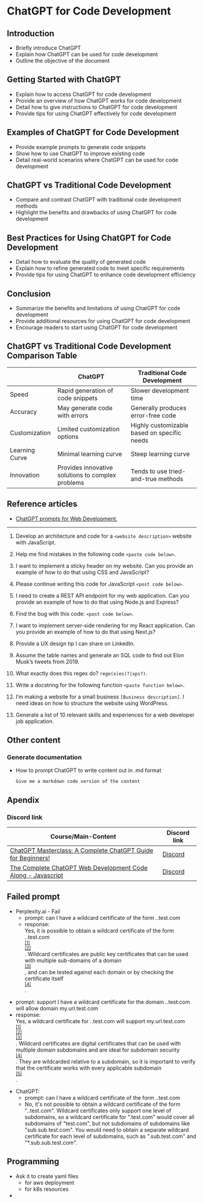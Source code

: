 # ChatGPT for Code Development

## Introduction
- Briefly introduce ChatGPT
- Explain how ChatGPT can be used for code development
- Outline the objective of the document

## Getting Started with ChatGPT
- Explain how to access ChatGPT for code development
- Provide an overview of how ChatGPT works for code development
- Detail how to give instructions to ChatGPT for code development
- Provide tips for using ChatGPT effectively for code development

## Examples of ChatGPT for Code Development
- Provide example prompts to generate code snippets
- Show how to use ChatGPT to improve existing code
- Detail real-world scenarios where ChatGPT can be used for code development

## ChatGPT vs Traditional Code Development
- Compare and contrast ChatGPT with traditional code development methods
- Highlight the benefits and drawbacks of using ChatGPT for code development

## Best Practices for Using ChatGPT for Code Development
- Detail how to evaluate the quality of generated code
- Explain how to refine generated code to meet specific requirements
- Provide tips for using ChatGPT to enhance code development efficiency

## Conclusion
- Summarize the benefits and limitations of using ChatGPT for code development
- Provide additional resources for using ChatGPT for code development
- Encourage readers to start using ChatGPT for code development

## ChatGPT vs Traditional Code Development Comparison Table

|   | ChatGPT | Traditional Code Development |
|---|---------|------------------------------|
| Speed | Rapid generation of code snippets | Slower development time |
| Accuracy | May generate code with errors | Generally produces error-free code |
| Customization | Limited customization options | Highly customizable based on specific needs |
| Learning Curve | Minimal learning curve | Steep learning curve |
| Innovation | Provides innovative solutions to complex problems | Tends to use tried-and-true methods |

## Reference articles

* [ChatGPT prompts for Web Development.](https://writesonic.com/blog/chatgpt-prompts/#chatgpt-prompts-for-web-development)
---

1. Develop an architecture and code for a `<website description>` website with JavaScript.

2. Help me find mistakes in the following code `<paste code below>`.

3. I want to implement a sticky header on my website. Can you provide an example of how to do that using CSS and JavaScript?

4. Please continue writing this code for JavaScript `<post code below>`.

5. I need to create a REST API endpoint for my web application. Can you provide an example of how to do that using Node.js and Express?

6. Find the bug with this code: `<post code below>`.

7. I want to implement server-side rendering for my React application. Can you provide an example of how to do that using Next.js?

8. Provide a UX design tip I can share on LinkedIn.

9. Assume the table names and generate an SQL code to find out Elon Musk’s tweets from 2019.

10. What exactly does this regex do? `rege(x(es)?|xps?)`.

11. Write a docstring for the following function `<paste function below>`.

12. I’m making a website for a small business `[Business description]`. I need ideas on how to structure the website using WordPress.

13. Generate a list of 10 relevant skills and experiences for a web developer job application.


## Other content

### Generate documentation
* How to prompt ChatGPT to write content out in .md format

  ```
  Give me a markdown code version of the content
  ```
  
## Apendix

### Discord link
Course/Main-Content|Discord link
---|---
[ChatGPT Masterclass: A Complete ChatGPT Guide for Beginners!](https://delldigital.udemy.com/course/chatgpt-masterclass-a-complete-chatgpt-guide-for-beginners)|[Discord](https://discord.gg/xAUFekWGgT)
[The Complete ChatGPT Web Development Code Along - Javascript](https://delldigital.udemy.com/course/the-complete-chatgpt-web-development-full-stack-javascript/)|[Discord](https://discord.gg/hzWJp3MTNk)

## Failed prompt

* Perplexity.ai - Fail
  - prompt: can I have a wildcard certificate of the form *.*.test.com
  - response: <div class="min-h-[81px]" style="overflow-wrap: anywhere;"><div><span><span>Yes, it is possible to obtain a wildcard certificate of the form *.*.test.com</span><div class="inline light text-xs font-bold tracking-widest font-mono leading-none uppercase text-zinc-500 selection:bg-super selection:text-white dark:selection:bg-opacity-50 selection:bg-opacity-70"><sup><a href="https://knowledge.digicert.com/generalinformation/INFO900.html" target="_blank" rel="noopener noreferrer">[1]</a></sup></div><span></span><div class="inline light text-xs font-bold tracking-widest font-mono leading-none uppercase text-zinc-500 selection:bg-super selection:text-white dark:selection:bg-opacity-50 selection:bg-opacity-70"><sup><a href="https://www.keyfactor.com/blog/what-is-a-wildcard-certificate" target="_blank" rel="noopener noreferrer">[2]</a></sup></div><span>. Wildcard certificates are public key certificates that can be used with multiple sub-domains of a domain</span><div class="inline light text-xs font-bold tracking-widest font-mono leading-none uppercase text-zinc-500 selection:bg-super selection:text-white dark:selection:bg-opacity-50 selection:bg-opacity-70"><sup><a href="https://en.wikipedia.org/wiki/Wildcard_certificate" target="_blank" rel="noopener noreferrer">[3]</a></sup></div><span>, and can be tested against each domain or by checking the certificate itself</span><div class="inline light text-xs font-bold tracking-widest font-mono leading-none uppercase text-zinc-500 selection:bg-super selection:text-white dark:selection:bg-opacity-50 selection:bg-opacity-70"><sup><a href="https://sqa.stackexchange.com/questions/6634/how-to-test-a-new-wildcard-ssl-certificate" target="_blank" rel="noopener noreferrer">[4]</a></sup></div><span>.</span></span></div></div>


 - prompt: support I have a wildcard certificate for the domain *.*.test.com will allow domain my.url.test.com
 - response: <div><span><span>Yes, a wildcard certificate for *.*.test.com will support my.url.test.com</span><div class="inline light text-xs font-bold tracking-widest font-mono leading-none uppercase text-zinc-500 selection:bg-super selection:text-white dark:selection:bg-opacity-50 selection:bg-opacity-70"><sup><a href="https://knowledge.digicert.com/generalinformation/INFO900.html" target="_blank" rel="noopener noreferrer">[1]</a></sup></div><span></span><div class="inline light text-xs font-bold tracking-widest font-mono leading-none uppercase text-zinc-500 selection:bg-super selection:text-white dark:selection:bg-opacity-50 selection:bg-opacity-70"><sup><a href="https://kinsta.com/knowledgebase/wildcard-ssl" target="_blank" rel="noopener noreferrer">[2]</a></sup></div><span></span><div class="inline light text-xs font-bold tracking-widest font-mono leading-none uppercase text-zinc-500 selection:bg-super selection:text-white dark:selection:bg-opacity-50 selection:bg-opacity-70"><sup><a href="https://www.keyfactor.com/blog/what-is-a-wildcard-certificate" target="_blank" rel="noopener noreferrer">[3]</a></sup></div><span>. Wildcard certificates are digital certificates that can be used with multiple domain subdomains and are ideal for subdomain security</span><div class="inline light text-xs font-bold tracking-widest font-mono leading-none uppercase text-zinc-500 selection:bg-super selection:text-white dark:selection:bg-opacity-50 selection:bg-opacity-70"><sup><a href="https://www.clickssl.net/blog/is-wildcard-ssl-certificate-secure-multi-level-sub-domains" target="_blank" rel="noopener noreferrer">[4]</a></sup></div><span>. They are wildcarded relative to a subdomain, so it is important to verify that the certificate works with every applicable subdomain</span><div class="inline light text-xs font-bold tracking-widest font-mono leading-none uppercase text-zinc-500 selection:bg-super selection:text-white dark:selection:bg-opacity-50 selection:bg-opacity-70"><sup><a href="https://sqa.stackexchange.com/questions/6634/how-to-test-a-new-wildcard-ssl-certificate" target="_blank" rel="noopener noreferrer">[5]</a></sup></div><span>.</span></span></div>
 
 * ChatGPT: 
   - prompt: can I have a wildcard certificate of the form *.*.test.com
   - No, it's not possible to obtain a wildcard certificate of the form "..test.com". Wildcard certificates only support one level of subdomains, so a wildcard certificate for ".test.com" would cover all subdomains of "test.com", but not subdomains of subdomains like "sub.sub.test.com". You would need to obtain a separate wildcard certificate for each level of subdomains, such as ".sub.test.com" and "*.sub.sub.test.com".
 
## Programming

* Ask it to create yaml files 
  - for aws deployment
  - for k8s resources
* 